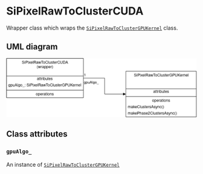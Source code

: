 # SiPixelRawToClusterCUDA

Wrapper class which wraps the [`SiPixelRawToClusterGPUKernel`](SiPixelRawToClusterGPUKernel-overview.md) class.

## UML diagram

![UML diagram](img/uml_SiPixelRawToClusterCUDA_GPUKernel.png)

## Class attributes

### `gpuAlgo_`

An instance of [`SiPixelRawToClusterGPUKernel`](SiPixelRawToClusterGPUKernel-overview.md)
